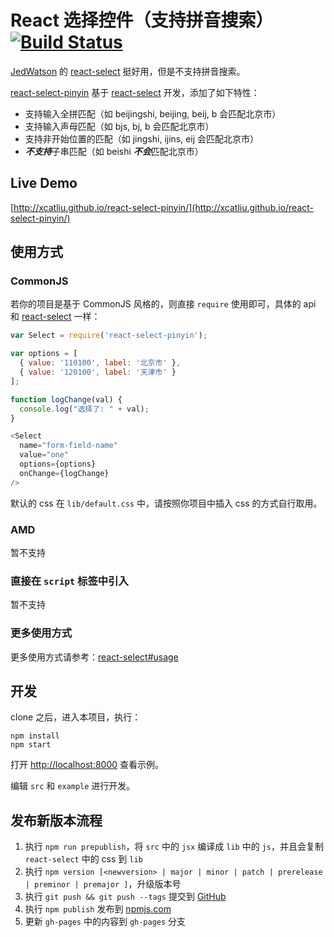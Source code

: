 React 选择控件（支持拼音搜索）[![Build Status](https://travis-ci.org/xcatliu/react-select-pinyin.svg?branch=master)](https://travis-ci.org/xcatliu/react-select-pinyin)
===

[JedWatson](https://github.com/JedWatson) 的 [react-select] 挺好用，但是不支持拼音搜索。

[react-select-pinyin] 基于 [react-select] 开发，添加了如下特性：

- 支持输入全拼匹配（如 beijingshi, beijing, beij, b 会匹配北京市）
- 支持输入声母匹配（如 bjs, bj, b 会匹配北京市）
- 支持非开始位置的匹配（如 jingshi, ijins, eij 会匹配北京市）
- ***不支持***子串匹配（如 beishi ***不会***匹配北京市）

## Live Demo

[http://xcatliu.github.io/react-select-pinyin/](http://xcatliu.github.io/react-select-pinyin/)

## 使用方式

### CommonJS

若你的项目是基于 CommonJS 风格的，则直接 `require` 使用即可，具体的 api 和 [react-select] 一样：

```js
var Select = require('react-select-pinyin');

var options = [
  { value: '110100', label: '北京市' },
  { value: '120100', label: '天津市' }
];

function logChange(val) {
  console.log("选择了: " + val);
}

<Select
  name="form-field-name"
  value="one"
  options={options}
  onChange={logChange}
/>
```

默认的 css 在 `lib/default.css` 中，请按照你项目中插入 css 的方式自行取用。

### AMD

暂不支持

### 直接在 `script` 标签中引入

暂不支持

### 更多使用方式

更多使用方式请参考：[react-select#usage](https://github.com/JedWatson/react-select#usage)

## 开发

clone 之后，进入本项目，执行：

```shell
npm install
npm start
```

打开 [http://localhost:8000](http://localhost:8000) 查看示例。

编辑 `src` 和 `example` 进行开发。

## 发布新版本流程

1. 执行 `npm run prepublish`，将 `src` 中的 `jsx` 编译成 `lib` 中的 `js`，并且会复制 `react-select` 中的 css 到 `lib`
2. 执行 `npm version [<newversion> | major | minor | patch | prerelease | preminor | premajor ]`，升级版本号
3. 执行 `git push && git push --tags` 提交到 [GitHub](https://github.com/xcatliu/react-select-pinyin)
4. 执行 `npm publish` 发布到 [npmjs.com](https://www.npmjs.com/)
5. 更新 `gh-pages` 中的内容到 `gh-pages` 分支

[react-select]: https://github.com/JedWatson/react-select
[react-select-pinyin]: https://github.com/xcatliu/react-select-pinyin
